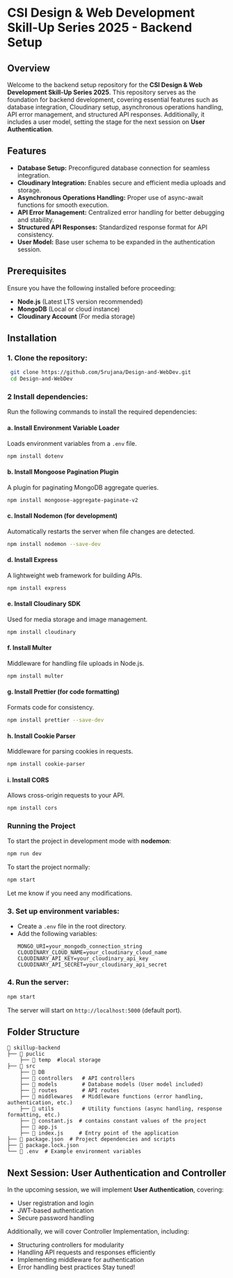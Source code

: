 # CSI Design & Web Development Skill-Up Series 2025 - Backend Setup

## Overview

Welcome to the backend setup repository for the **CSI Design & Web Development Skill-Up Series 2025**. This repository serves as the foundation for backend development, covering essential features such as database integration, Cloudinary setup, asynchronous operations handling, API error management, and structured API responses. Additionally, it includes a user model, setting the stage for the next session on **User Authentication**.

## Features

- **Database Setup:** Preconfigured database connection for seamless integration.
- **Cloudinary Integration:** Enables secure and efficient media uploads and storage.
- **Asynchronous Operations Handling:** Proper use of async-await functions for smooth execution.
- **API Error Management:** Centralized error handling for better debugging and stability.
- **Structured API Responses:** Standardized response format for API consistency.
- **User Model:** Base user schema to be expanded in the authentication session.

## Prerequisites

Ensure you have the following installed before proceeding:

- **Node.js** (Latest LTS version recommended)
- **MongoDB** (Local or cloud instance)
- **Cloudinary Account** (For media storage)

## Installation

### 1. Clone the repository:

   ```sh
    git clone https://github.com/5rujana/Design-and-WebDev.git
    cd Design-and-WebDev

   ```

### 2 Install dependencies:

Run the following commands to install the required dependencies:  

#### **a. Install Environment Variable Loader**  
Loads environment variables from a `.env` file.  
```sh
npm install dotenv
```

#### **b. Install Mongoose Pagination Plugin**  
A plugin for paginating MongoDB aggregate queries.  
```sh
npm install mongoose-aggregate-paginate-v2
```

#### **c. Install Nodemon (for development)**  
Automatically restarts the server when file changes are detected.  
```sh
npm install nodemon --save-dev
```

#### **d. Install Express**  
A lightweight web framework for building APIs.  
```sh
npm install express
```

#### **e. Install Cloudinary SDK**  
Used for media storage and image management.  
```sh
npm install cloudinary
```

#### **f. Install Multer**  
Middleware for handling file uploads in Node.js.  
```sh
npm install multer
```

#### **g. Install Prettier (for code formatting)**  
Formats code for consistency.  
```sh
npm install prettier --save-dev
```

#### **h. Install Cookie Parser**  
Middleware for parsing cookies in requests.  
```sh
npm install cookie-parser
```

#### **i. Install CORS**  
Allows cross-origin requests to your API.  
```sh
npm install cors
```

### **Running the Project**  

To start the project in development mode with **nodemon**:  
```sh
npm run dev
```

To start the project normally:  
```sh
npm start
```

Let me know if you need any modifications.

### 3. Set up environment variables:

   - Create a `.env` file in the root directory.
   - Add the following variables:
     ```env
     MONGO_URI=your_mongodb_connection_string
     CLOUDINARY_CLOUD_NAME=your_cloudinary_cloud_name
     CLOUDINARY_API_KEY=your_cloudinary_api_key
     CLOUDINARY_API_SECRET=your_cloudinary_api_secret
     ```

### 4. Run the server:

   ```sh
   npm start
   ```

   The server will start on `http://localhost:5000` (default port).

## Folder Structure

```
📂 skillup-backend
├── 📂 puclic 
    ├── 📂 temp  #local storage 
├── 📂 src 
    ├── 📂 DB  
    ├── 📂 controllers   # API controllers
    ├── 📂 models        # Database models (User model included)
    ├── 📂 routes        # API routes
    ├── 📂 middlewares   # Middleware functions (error handling, authentication, etc.)
    ├── 📂 utils         # Utility functions (async handling, response formatting, etc.)
    ├── 📄 constant.js  # contains constant values of the project
    ├── 📄 app.js  
    ├── 📄 index.js     # Entry point of the application
├── 📄 package.json  # Project dependencies and scripts
├── 📄 package.lock.json
└── 📄 .env  # Example environment variables
```

## Next Session: User Authentication and Controller

In the upcoming session, we will implement **User Authentication**, covering:

- User registration and login
- JWT-based authentication
- Secure password handling

Additionally, we will cover Controller Implementation, including:

- Structuring controllers for modularity
- Handling API requests and responses efficiently
- Implementing middleware for authentication
- Error handling best practices
Stay tuned!




